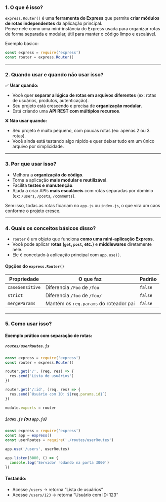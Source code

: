 ### **1. O que é isso?**

`express.Router()` é uma **ferramenta do Express** que permite **criar módulos de rotas independentes** da aplicação principal.  
Pense nele como uma mini-instância do Express usada para organizar rotas de forma separada e modular, útil para manter o código limpo e escalável.

Exemplo básico:
```js
const express = require('express')
const router = express.Router()
```

---

### **2. Quando usar e quando não usar isso?**

✅ **Usar quando:**
- Você quer **separar a lógica de rotas em arquivos diferentes** (ex: rotas de usuários, produtos, autenticação).
- Seu projeto está crescendo e precisa de **organização modular**.
- Está criando uma **API REST com múltiplos recursos**.

❌ **Não usar quando:**
- Seu projeto é muito pequeno, com poucas rotas (ex: apenas 2 ou 3 rotas).
- Você ainda está testando algo rápido e quer deixar tudo em um único arquivo por simplicidade.

---

### **3. Por que usar isso?**

- Melhora a **organização do código**.
- Torna a aplicação **mais modular e reutilizável**.
- Facilita **testes e manutenção**.
- Ajuda a criar APIs **mais escaláveis** com rotas separadas por domínio (ex: `/users`, `/posts`, `/comments`).

Sem isso, todas as rotas ficariam no `app.js` ou `index.js`, o que vira um caos conforme o projeto cresce.

---

### **4. Quais os conceitos básicos disso?**

- `router` é um objeto que funciona **como uma mini-aplicação Express**.
- Você pode aplicar **rotas (`get`, `post`, etc.)** e **middlewares** diretamente nele.
- Ele é conectado à aplicação principal com `app.use()`.

#### **Opções do `express.Router()`**
| Propriedade     | O que faz                                                  | Padrão       |
|-----------------|-------------------------------------------------------------|--------------|
| `caseSensitive` | Diferencia `/Foo` de `/foo`                                 | `false`      |
| `strict`        | Diferencia `/foo` de `/foo/`                                | `false`      |
| `mergeParams`   | Mantém os `req.params` do roteador pai                      | `false`      |

---

### **5. Como usar isso?**

#### **Exemplo prático com separação de rotas:**

##### `routes/userRoutes.js`
```js
const express = require('express')
const router = express.Router()

router.get('/', (req, res) => {
  res.send('Lista de usuários')
})

router.get('/:id', (req, res) => {
  res.send(`Usuário com ID: ${req.params.id}`)
})

module.exports = router
```

##### `index.js` (ou `app.js`)
```js
const express = require('express')
const app = express()
const userRoutes = require('./routes/userRoutes')

app.use('/users', userRoutes)

app.listen(3000, () => {
  console.log('Servidor rodando na porta 3000')
})
```

#### **Testando:**
- Acesse `/users` → retorna “Lista de usuários”
- Acesse `/users/123` → retorna “Usuário com ID: 123”
